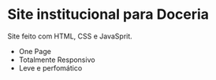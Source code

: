 # Site institucional para Doceria
Site feito com HTML, CSS e JavaSprit.
- One Page
- Totalmente Responsivo
- Leve e perfomático